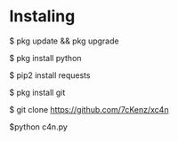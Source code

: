 # Instaling
$ pkg update && pkg upgrade

$ pkg install python

$ pip2 install requests

$ pkg install git

$ git clone https://github.com/7cKenz/xc4n

$python c4n.py
